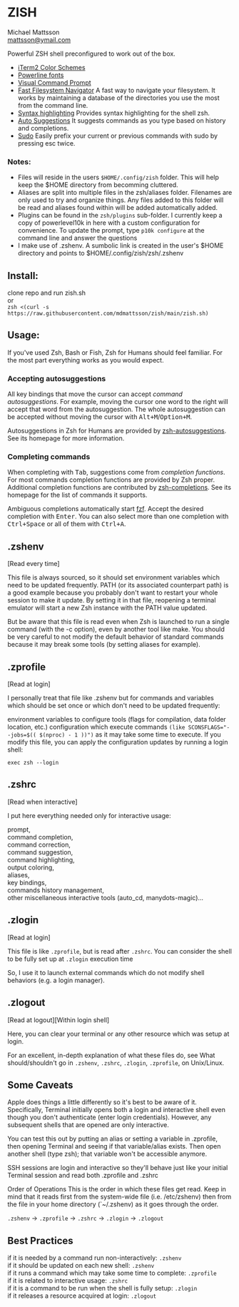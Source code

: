 # ZISH
Michael Mattsson  
mattsson@ymail.com  

Powerful ZSH shell preconfigured to work out of the box.

- [iTerm2 Color Schemes](https://github.com/mbadolato/iTerm2-Color-Schemes.git) 
- [Powerline fonts](https://github.com/powerline/fonts.git)
- [Visual Command Prompt](https://github.com/romkatv/powerlevel10k.git)
- [Fast Filesystem Navigator](https://github.com/wting/autojump.git) A fast way to navigate your filesystem. It works by maintaining a database of the directories you use the most from the command line.
- [Syntax highlighting](https://github.com/zsh-users/zsh-syntax-highlighting) Provides syntax highlighting for the shell zsh.
- [Auto Suggestions](https://github.com/zsh-users/zsh-autosuggestions) It suggests commands as you type based on history and completions.
- [Sudo](https://github.com/ohmyzsh/ohmyzsh/blob/master/plugins/sudo/sudo.plugin.zsh) Easily prefix your current or previous commands with sudo by pressing esc twice.
  
  
### Notes: 
- Files will reside in the users ```$HOME/.config/zish``` folder.  This will help keep the $HOME directory from becomming cluttered.   
- Aliases are split into multiple files in the zsh/aliases folder.  Filenames are only used to try and organize things.   Any files added to this folder will be read and aliases found within will be added automatically added.
- Plugins can be found in the ```zsh/plugins``` sub-folder.  I currently keep a copy of powerlevel10k in here with a custom configuration for convenience.  To update the prompt, type ```p10k configure``` at the command line and answer the questions 
- I make use of .zshenv.  A sumbolic link is created in the user's $HOME directory and points to $HOME/.config/zish/zsh/.zshenv

  
## Install:
clone repo and run zish.sh   
or   
```zsh <(curl -s https://raw.githubusercontent.com/mdmattsson/zish/main/zish.sh)```    


## Usage:

If you've used Zsh, Bash or Fish, Zsh for Humans should feel familiar. For the most part everything
works as you would expect.

### Accepting autosuggestions

All key bindings that move the cursor can accept *command autosuggestions*. For example, moving the
cursor one word to the right will accept that word from the autosuggestion. The whole autosuggestion
can be accepted without moving the cursor with <kbd>Alt+M</kbd>/<kbd>Option+M</kbd>.

Autosuggestions in Zsh for Humans are provided by [zsh-autosuggestions](
  https://github.com/zsh-users/zsh-autosuggestions). See its homepage for more information.

### Completing commands

When completing with <kbd>Tab</kbd>, suggestions come from *completion functions*. For most
commands completion functions are provided by Zsh proper. Additional completion functions are
contributed by [zsh-completions](https://github.com/zsh-users/zsh-completions). See its homepage
for the list of commands it supports.

Ambiguous completions automatically start [fzf](https://github.com/junegunn/fzf). Accept the desired
completion with <kbd>Enter</kbd>. You can also select more than one completion with
<kbd>Ctrl+Space</kbd> or all of them with <kbd>Ctrl+A</kbd>.



## .zshenv
[Read every time]

This file is always sourced, so it should set environment variables which need to be updated frequently. PATH (or its associated counterpart path) is a good example because you probably don't want to restart your whole session to make it update. By setting it in that file, reopening a terminal emulator will start a new Zsh instance with the PATH value updated.

But be aware that this file is read even when Zsh is launched to run a single command (with the -c option), even by another tool like make. You should be very careful to not modify the default behavior of standard commands because it may break some tools (by setting aliases for example).

## .zprofile
[Read at login]

I personally treat that file like .zshenv but for commands and variables which should be set once or which don't need to be updated frequently:

environment variables to configure tools (flags for compilation, data folder location, etc.)
configuration which execute commands ```(like SCONSFLAGS="--jobs=$(( $(nproc) - 1 ))")``` as it may take some time to execute.
If you modify this file, you can apply the configuration updates by running a login shell:

```exec zsh --login```

## .zshrc
[Read when interactive]

I put here everything needed only for interactive usage:

prompt,  
command completion,  
command correction,  
command suggestion,  
command highlighting,  
output coloring,  
aliases,  
key bindings,  
commands history management,  
other miscellaneous interactive tools (auto_cd, manydots-magic)...  

## .zlogin
[Read at login]

This file is like ```.zprofile```, but is read after ```.zshrc```. You can consider the shell to be fully set up at ```.zlogin``` execution time

So, I use it to launch external commands which do not modify shell behaviors (e.g. a login manager).  

## .zlogout
[Read at logout][Within login shell]  

Here, you can clear your terminal or any other resource which was setup at login.  
  

For an excellent, in-depth explanation of what these files do, see What should/shouldn't go in ```.zshenv```, ```.zshrc```, ```.zlogin```, ```.zprofile```, on Unix/Linux.


## Some Caveats
Apple does things a little differently so it's best to be aware of it. Specifically, Terminal initially opens both a login and interactive shell even though you don't authenticate (enter login credentials). However, any subsequent shells that are opened are only interactive.

You can test this out by putting an alias or setting a variable in .zprofile, then opening Terminal and seeing if that variable/alias exists. Then open another shell (type zsh); that variable won't be accessible anymore.

SSH sessions are login and interactive so they'll behave just like your initial Terminal session and read both .zprofile and .zshrc

Order of Operations
This is the order in which these files get read. Keep in mind that it reads first from the system-wide file (i.e. /etc/zshenv) then from the file in your home directory (`~/.zshenv) as it goes through the order.

```.zshenv``` → ```.zprofile``` → ```.zshrc``` → ```.zlogin``` → ```.zlogout```


## Best Practices
if it is needed by a command run non-interactively: ```.zshenv```  
if it should be updated on each new shell: ```.zshenv```  
if it runs a command which may take some time to complete: ```.zprofile```  
if it is related to interactive usage: ```.zshrc```  
if it is a command to be run when the shell is fully setup: ```.zlogin```  
if it releases a resource acquired at login: ```.zlogout```  

